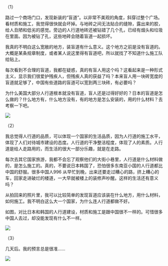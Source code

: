 （1）

路过一个商场门口，发现新装的“盲道”。以非常不美观的角度，斜穿过整个广场。看材质和施工，我觉得很快就会坏掉。与地砖之间无法贴合的缝隙，露出来的胶，给人丑陋和低劣的感觉。旁边的人行道地砖还被钻错了几个孔，已经有烟头和垃圾在里面。因为被钻了孔，这些地砖会随着盲道一起损坏。

我真的不明白这么宽敞的地方，装盲道有什么意义。这个地方之前是没有盲道的。大概是某条规章制度，或者某人说这里得有盲道吧，所以就找了不知道什么施工队给贴上。

每次看到不合理的盲道，我都在疑惑，真的有盲人用这个吗？这看起来是一种形式主义，显示我们很爱护残疾人，但残疾人真的获益了吗？本来盲人用一块砖宽度的盲道就足够了，中国有些道路的盲道可以宽到两三块砖，有必要吗？

为什么美国大部分人行道根本就没有盲道，盲人还是过得好好的？日本的盲道是怎么做的？什么地方有，什么地方没有，有的地方是怎么安装的，用的什么材料？去考察一下吧。

 [<div class="image2-inset"><picture><source type="image/webp" srcset="https://substackcdn.com/image/fetch/w_424,c_limit,f_webp,q_auto:good,fl_progressive:steep/https%3A%2F%2Fbucketeer-e05bbc84-baa3-437e-9518-adb32be77984.s3.amazonaws.com%2Fpublic%2Fimages%2F9e39e195-5f30-41a5-b562-80d9aab102e6_690x920.jpeg 424w, https://substackcdn.com/image/fetch/w_848,c_limit,f_webp,q_auto:good,fl_progressive:steep/https%3A%2F%2Fbucketeer-e05bbc84-baa3-437e-9518-adb32be77984.s3.amazonaws.com%2Fpublic%2Fimages%2F9e39e195-5f30-41a5-b562-80d9aab102e6_690x920.jpeg 848w, https://substackcdn.com/image/fetch/w_1272,c_limit,f_webp,q_auto:good,fl_progressive:steep/https%3A%2F%2Fbucketeer-e05bbc84-baa3-437e-9518-adb32be77984.s3.amazonaws.com%2Fpublic%2Fimages%2F9e39e195-5f30-41a5-b562-80d9aab102e6_690x920.jpeg 1272w, https://substackcdn.com/image/fetch/w_1456,c_limit,f_webp,q_auto:good,fl_progressive:steep/https%3A%2F%2Fbucketeer-e05bbc84-baa3-437e-9518-adb32be77984.s3.amazonaws.com%2Fpublic%2Fimages%2F9e39e195-5f30-41a5-b562-80d9aab102e6_690x920.jpeg 1456w" sizes="100vw">![](https://substackcdn.com/image/fetch/w_1456,c_limit,f_auto,q_auto:good,fl_progressive:steep/https%3A%2F%2Fbucketeer-e05bbc84-baa3-437e-9518-adb32be77984.s3.amazonaws.com%2Fpublic%2Fimages%2F9e39e195-5f30-41a5-b562-80d9aab102e6_690x920.jpeg)</picture></div>](https://substackcdn.com/image/fetch/f_auto,q_auto:good,fl_progressive:steep/https%3A%2F%2Fbucketeer-e05bbc84-baa3-437e-9518-adb32be77984.s3.amazonaws.com%2Fpublic%2Fimages%2F9e39e195-5f30-41a5-b562-80d9aab102e6_690x920.jpeg) 

（2）

我总觉得人行道的品质，可以体现一个国家的生活品质，因为人行道的施工水平，体现了人们对待城市建设的态度。人行道的干净整洁程度，体现了人的素质。人行道是给人走路用的，而生活的很大一部分乐趣，就是在走路。

每次去其它国家旅游，我都不会忘了观察他们的大街小巷里，人行道是什么材料做的，是怎么施工的。真的，不要说日本韩国了，恐怕很多东南亚小国的人行道都比中国的舒服。很多中国人996 从早忙到晚，出来还要走过糟心的路，挤上糟心的车，回家走进破烂的楼道，一大早就被楼上的装修声吵醒。这样的生活还有意义吗？

从拍回来的照片里，我可以比较简单的发现盲道应该装在什么地方，用什么材料，如何施工。我不明白这么大一个国家，为什么连人行道都做不好。

如图，对比日本和韩国的人行道建设，材质和施工是跟中国很不一样的。可惜很多中国人去过，却没能发现有什么不一样。

 [<div class="image2-inset"><picture><source type="image/webp" srcset="https://substackcdn.com/image/fetch/w_424,c_limit,f_webp,q_auto:good,fl_progressive:steep/https%3A%2F%2Fbucketeer-e05bbc84-baa3-437e-9518-adb32be77984.s3.amazonaws.com%2Fpublic%2Fimages%2F3a6a097b-5b56-4dcd-a2df-66009e406cdd_690x920.jpeg 424w, https://substackcdn.com/image/fetch/w_848,c_limit,f_webp,q_auto:good,fl_progressive:steep/https%3A%2F%2Fbucketeer-e05bbc84-baa3-437e-9518-adb32be77984.s3.amazonaws.com%2Fpublic%2Fimages%2F3a6a097b-5b56-4dcd-a2df-66009e406cdd_690x920.jpeg 848w, https://substackcdn.com/image/fetch/w_1272,c_limit,f_webp,q_auto:good,fl_progressive:steep/https%3A%2F%2Fbucketeer-e05bbc84-baa3-437e-9518-adb32be77984.s3.amazonaws.com%2Fpublic%2Fimages%2F3a6a097b-5b56-4dcd-a2df-66009e406cdd_690x920.jpeg 1272w, https://substackcdn.com/image/fetch/w_1456,c_limit,f_webp,q_auto:good,fl_progressive:steep/https%3A%2F%2Fbucketeer-e05bbc84-baa3-437e-9518-adb32be77984.s3.amazonaws.com%2Fpublic%2Fimages%2F3a6a097b-5b56-4dcd-a2df-66009e406cdd_690x920.jpeg 1456w" sizes="100vw">![](https://substackcdn.com/image/fetch/w_1456,c_limit,f_auto,q_auto:good,fl_progressive:steep/https%3A%2F%2Fbucketeer-e05bbc84-baa3-437e-9518-adb32be77984.s3.amazonaws.com%2Fpublic%2Fimages%2F3a6a097b-5b56-4dcd-a2df-66009e406cdd_690x920.jpeg)</picture></div>](https://substackcdn.com/image/fetch/f_auto,q_auto:good,fl_progressive:steep/https%3A%2F%2Fbucketeer-e05bbc84-baa3-437e-9518-adb32be77984.s3.amazonaws.com%2Fpublic%2Fimages%2F3a6a097b-5b56-4dcd-a2df-66009e406cdd_690x920.jpeg) 

（3）

几天后。我的预言总是很准……

 [<div class="image2-inset"><picture><source type="image/webp" srcset="https://substackcdn.com/image/fetch/w_424,c_limit,f_webp,q_auto:good,fl_progressive:steep/https%3A%2F%2Fbucketeer-e05bbc84-baa3-437e-9518-adb32be77984.s3.amazonaws.com%2Fpublic%2Fimages%2Fdf77b31f-7894-4de4-a35d-5282a405c077_690x920.jpeg 424w, https://substackcdn.com/image/fetch/w_848,c_limit,f_webp,q_auto:good,fl_progressive:steep/https%3A%2F%2Fbucketeer-e05bbc84-baa3-437e-9518-adb32be77984.s3.amazonaws.com%2Fpublic%2Fimages%2Fdf77b31f-7894-4de4-a35d-5282a405c077_690x920.jpeg 848w, https://substackcdn.com/image/fetch/w_1272,c_limit,f_webp,q_auto:good,fl_progressive:steep/https%3A%2F%2Fbucketeer-e05bbc84-baa3-437e-9518-adb32be77984.s3.amazonaws.com%2Fpublic%2Fimages%2Fdf77b31f-7894-4de4-a35d-5282a405c077_690x920.jpeg 1272w, https://substackcdn.com/image/fetch/w_1456,c_limit,f_webp,q_auto:good,fl_progressive:steep/https%3A%2F%2Fbucketeer-e05bbc84-baa3-437e-9518-adb32be77984.s3.amazonaws.com%2Fpublic%2Fimages%2Fdf77b31f-7894-4de4-a35d-5282a405c077_690x920.jpeg 1456w" sizes="100vw">![](https://substackcdn.com/image/fetch/w_1456,c_limit,f_auto,q_auto:good,fl_progressive:steep/https%3A%2F%2Fbucketeer-e05bbc84-baa3-437e-9518-adb32be77984.s3.amazonaws.com%2Fpublic%2Fimages%2Fdf77b31f-7894-4de4-a35d-5282a405c077_690x920.jpeg)</picture></div>](https://substackcdn.com/image/fetch/f_auto,q_auto:good,fl_progressive:steep/https%3A%2F%2Fbucketeer-e05bbc84-baa3-437e-9518-adb32be77984.s3.amazonaws.com%2Fpublic%2Fimages%2Fdf77b31f-7894-4de4-a35d-5282a405c077_690x920.jpeg)
